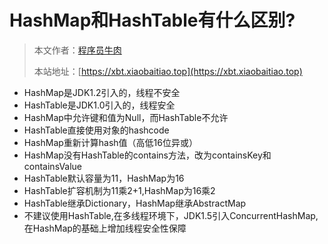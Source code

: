 # HashMap和HashTable有什么区别?

> 本文作者：[程序员牛肉](https://github.com/luoye6)
>
> 本站地址：[https://xbt.xiaobaitiao.top](https://xbt.xiaobaitiao.top)

- HashMap是JDK1.2引入的，线程不安全
- HashTable是JDK1.0引入的，线程安全
- HashMap中允许键和值为Null，而HashTable不允许
- HashTable直接使用对象的hashcode
- HashMap重新计算hash值（高低16位异或）
- HashMap没有HashTable的contains方法，改为containsKey和containsValue
- HashTable默认容量为11，HashMap为16
- HashTable扩容机制为11乘2+1,HashMap为16乘2
- HashTable继承Dictionary，HashMap继承AbstractMap
- 不建议使用HashTable,在多线程环境下，JDK1.5引入ConcurrentHashMap,在HashMap的基础上增加线程安全性保障